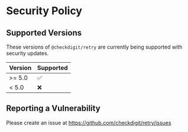# Security Policy

## Supported Versions

These versions of `@checkdigit/retry` are currently being supported with security updates.

| Version | Supported          |
| ------- | ------------------ |
| \>= 5.0 | :white_check_mark: |
| \< 5.0  | :x:                |

## Reporting a Vulnerability

Please create an issue at https://github.com/checkdigit/retry/issues
